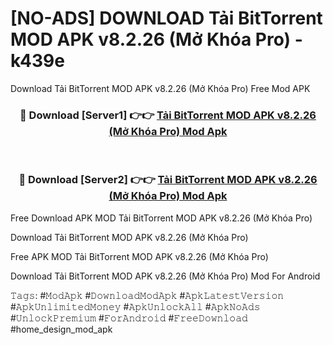 # [NO-ADS] DOWNLOAD Tải BitTorrent MOD APK v8.2.26 (Mở Khóa Pro) - k439e
Download Tải BitTorrent MOD APK v8.2.26 (Mở Khóa Pro) Free Mod APK

<div align="center">
<h3>🔴 Download [Server1] 👉👉 <a href="https://apk-comot.site?title=Tải_BitTorrent_MOD_APK_v8.2.26_(Mở_Khóa_Pro)">Tải BitTorrent MOD APK v8.2.26 (Mở Khóa Pro) Mod Apk</a></h3><br>

<h3>🔴 Download [Server2] 👉👉 <a href="https://apk-comot.site?title=Tải_BitTorrent_MOD_APK_v8.2.26_(Mở_Khóa_Pro)">Tải BitTorrent MOD APK v8.2.26 (Mở Khóa Pro) Mod Apk</a></h3>
</div>


Free Download APK MOD Tải BitTorrent MOD APK v8.2.26 (Mở Khóa Pro)

Download Tải BitTorrent MOD APK v8.2.26 (Mở Khóa Pro) 

Free APK MOD Tải BitTorrent MOD APK v8.2.26 (Mở Khóa Pro) 

Download Tải BitTorrent MOD APK v8.2.26 (Mở Khóa Pro) Mod For Android

𝚃𝚊𝚐𝚜: #𝙼𝚘𝚍𝙰𝚙𝚔 #𝙳𝚘𝚠𝚗𝚕𝚘𝚊𝚍𝙼𝚘𝚍𝙰𝚙𝚔 #𝙰𝚙𝚔𝙻𝚊𝚝𝚎𝚜𝚝𝚅𝚎𝚛𝚜𝚒𝚘𝚗 #𝙰𝚙𝚔𝚄𝚗𝚕𝚒𝚖𝚒𝚝𝚎𝚍𝙼𝚘𝚗𝚎𝚢 #𝙰𝚙𝚔𝚄𝚗𝚕𝚘𝚌𝚔𝙰𝚕𝚕 #𝙰𝚙𝚔𝙽𝚘𝙰𝚍𝚜 #𝚄𝚗𝚕𝚘𝚌𝚔𝙿𝚛𝚎𝚖𝚒𝚞𝚖 #𝙵𝚘𝚛𝙰𝚗𝚍𝚛𝚘𝚒𝚍 #𝙵𝚛𝚎𝚎𝙳𝚘𝚠𝚗𝚕𝚘𝚊𝚍 #home_design_mod_apk